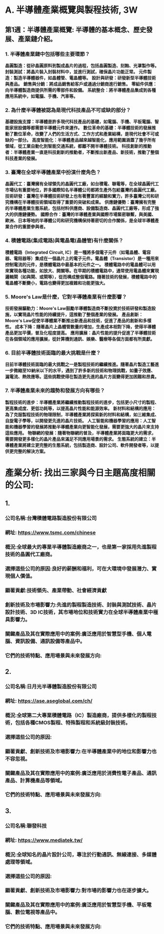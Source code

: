 # A. 半導體產業概覽與製程技術, 3W
## 第1週：半導體產業概覽: 半導體的基本概念、歷史發展、產業鏈介紹。

### 1. 半導體產業鏈中包括哪些主要環節？
**晶圓製造：從矽晶圓原料到製成晶片的過程，包括晶圓製造、刻蝕、光罩製作等。**
**封裝測試：將晶片裝入封裝材料中，並進行測試，確保晶片功能正常。**
**元件製造：製造半導體器件，如晶體管、電晶體等。**
**設計與研發：研發新型半導體技術與產品。**
**銷售與分銷：將成品銷售給客戶或通過分銷商進行銷售。**
**零組件供應：向半導體製造商提供所需的零部件和設備。**
**系統整合：將半導體產品集成到各種應用系統中，如電腦、手機、汽車等。**

### 2. 為什麼半導體被認為是現代科技產品不可或缺的部分？
**基礎設施支撐：半導體是許多現代科技產品的基礎，如電腦、手機、平板電腦、智能家居設備等都需要半導體元件來運作。**
**數位革命的基礎：半導體技術的發展推動了數位革命，改變了人們的生活方式、工作方式和產業結構，是現代社會不可或缺的一部分。**
**高度智能化：半導體產品越來越智能化，應用範圍涵蓋了幾乎所有領域，從工業自動化到智能交通系統，都離不開半導體技術。**
**科技創新的推動者：半導體產業一直是科技創新的推動者，不斷推出新產品、新技術，推動了整個科技產業的發展。**

### 3. 臺灣在全球半導體產業中扮演什麼角色？
**晶圓代工：臺灣擁有全球領先的晶圓代工廠，如台積電、聯電等，在全球晶圓代工市場佔有重要地位，許多國際知名半導體公司都將生產外包給臺灣的晶圓代工廠。**
**技術研發：臺灣在半導體技術研發上也有著豐富的經驗和實力，許多臺灣公司和研究機構在半導體技術領域取得了重要的突破和成果。**
**供應鏈優勢：臺灣擁有完整的半導體產業生態系統，包括材料供應商、設備製造商、晶圓代工廠等，形成了強大的供應鏈優勢。**
**國際合作：臺灣的半導體產業與國際市場緊密聯繫，與美國、歐洲、日本等地的半導體公司和研究機構保持著密切的合作關係，是全球半導體產業合作的重要參與者。**

### 4. 積體電路(集成電路)與電晶電(晶體管)有什麼關係？
**積體電路（Integrated Circuit, IC）是一種將多個電子元件（如電晶體、電容器、電阻器等）集成在一個晶片上的電子元件。電晶體（Transistor）是一種用來控制電流的元件，是積體電路中最基本的元件之一。
積體電路中的電晶體可以用來實現各種功能，如放大、開關等。在早期的積體電路中，通常使用電晶體來實現邏輯閘（如與閘、或閘等），從而構成整個電路。隨著技術的發展，積體電路中的電晶體不斷變小，電路也變得更加複雜和功能更強大。**

### 5. Moore's Law是什麼，它對半導體產業有什麼影響？
**技術發展驅動力：Moore's Law鼓勵半導體製造商不斷投資於技術研發和製造設施，以實現晶片性能的持續提升，這推動了整個產業的發展。**
**產品創新：Moore's Law促使半導體業不斷推出新產品和技術，促進了產品的創新和多樣性。**
**成本下降：隨著晶片上晶體管數量的增加，生產成本相對下降，使得半導體產品更加平價，普及化程度提高。**
**應用擴展：晶片性能的提升促進了半導體技術在各個領域的應用擴展，從計算機到通訊、娛樂、醫療等各個方面都有所貢獻。**

### 6. 目前半導體技術面臨的最大挑戰是什麼？
**目前半導體技術面臨的最大挑戰之一是製程技術的繼續推進。隨著晶片製造工藝進一步微縮至10納米以下的水平，遇到了許多新的技術和物理挑戰，如量子效應、漏電流、熱效應等。這些挑戰使得在製造更先進的晶片方面變得更加困難和昂貴。**

### 7. 半導體產業未來的趨勢和發展方向有哪些？
**製程技術的進步：半導體產業將繼續推動製程技術的進步，包括更小尺寸的製程、更高集成度、更低功耗等，以提高晶片性能和能源效率。**
**新材料和結構的應用：為了克服製程技術的物理限制，半導體產業將探索新的材料和結構，如三維集成、自旋電子學等，以開發更先進的晶片技術。**
**人工智能和機器學習的應用：人工智能和機器學習的發展將推動半導體產業向更智能化發展，需要更強大的晶片來支持這些應用。**
**物聯網的發展：隨著物聯網的普及，半導體產業將面臨更大的需求，需要開發更多樣化的晶片產品來滿足不同應用場景的需求。**
**生態系統的建立：半導體產業將建立更完整的生態系統，包括製造商、設計公司、軟件開發者等，以提供更完整的解決方案。**



# 產業分析: 找出三家與今日主題高度相關的公司:

## 1.
### 公司名稱:台灣積體電路製造股份有限公司
### 網址: https://www.tsmc.com/chinese
### 概況:全球最大的專業半導體製造廠商之一，也是第一家採用先進製程技術的晶圓代工廠商。
### 選擇這些公司的原因:良好的薪酬和福利，可在大環境中發展潛力、實現個人價值。
### 顯著貢獻:技術領先、產業帶動、社會經濟貢獻
### 創新技術及市場影響力:先進的製程製造技術、封裝與測試技術、晶片設計技術、3D IC技術，其市場地位和技術實力在全球半導體產業中極具影響力。

### 關鍵產品及其在實際應用中的案例:廣泛應用於智慧型手機、個人電腦、資訊設備、通訊設備等產品中。
### 它們的技術特點、應用場景與未來發展方向:

## 2.
### 公司名稱:日月光半導體製造股份有限公司
### 網址: https://ase.aseglobal.com/ch/
### 概況:全球第二大專業積體電路（IC）製造廠商，提供多樣化的製程技術，包括各種CMOS製程、特殊製程和系統級封裝技術。
### 選擇這些公司的原因:
### 顯著貢獻、創新技術及市場影響力:在半導體產業中的地位和影響力也不容忽視。
### 關鍵產品及其在實際應用中的案例:廣泛應用於消費性電子產品、通訊產品、計算機產品等領域。
### 它們的技術特點、應用場景與未來發展方向:

## 3.
### 公司名稱:聯發科技
### 網址: https://www.mediatek.tw/
### 概況:全球知名的晶片設計公司，專注於行動通訊、無線連接、多媒體處理等領域。
### 選擇這些公司的原因:
### 顯著貢獻、創新技術及市場影響力:對市場的影響力也在逐步擴大。
### 關鍵產品及其在實際應用中的案例:廣泛應用於智慧型手機、平板電腦、數位電視等產品中。
### 它們的技術特點、應用場景與未來發展方向:


